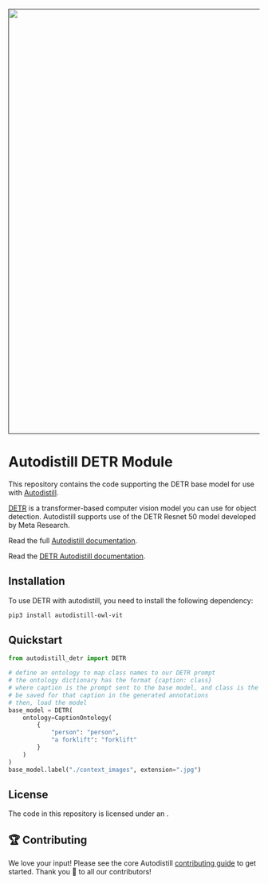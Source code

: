 <div align="center">
  <p>
    <a align="center" href="" target="_blank">
      <img
        width="850"
        src="https://media.roboflow.com/open-source/autodistill/autodistill-banner.png"
      >
    </a>
  </p>
</div>

# Autodistill DETR Module

This repository contains the code supporting the DETR base model for use with [Autodistill](https://github.com/autodistill/autodistill).

[DETR](https://huggingface.co/facebook/detr-resnet-50) is a transformer-based computer vision model you can use for object detection. Autodistill supports use of the DETR Resnet 50 model developed by Meta Research.

Read the full [Autodistill documentation](https://autodistill.github.io/autodistill/).

Read the [DETR Autodistill documentation](https://autodistill.github.io/autodistill/base_models/detr/).

## Installation

To use DETR with autodistill, you need to install the following dependency:


```bash
pip3 install autodistill-owl-vit
```

## Quickstart

```python
from autodistill_detr import DETR

# define an ontology to map class names to our DETR prompt
# the ontology dictionary has the format {caption: class}
# where caption is the prompt sent to the base model, and class is the label that will
# be saved for that caption in the generated annotations
# then, load the model
base_model = DETR(
    ontology=CaptionOntology(
        {
            "person": "person",
            "a forklift": "forklift"
        }
    )
)
base_model.label("./context_images", extension=".jpg")
```

## License

The code in this repository is licensed under an .

## 🏆 Contributing

We love your input! Please see the core Autodistill [contributing guide](https://github.com/autodistill/autodistill/blob/main/CONTRIBUTING.md) to get started. Thank you 🙏 to all our contributors!